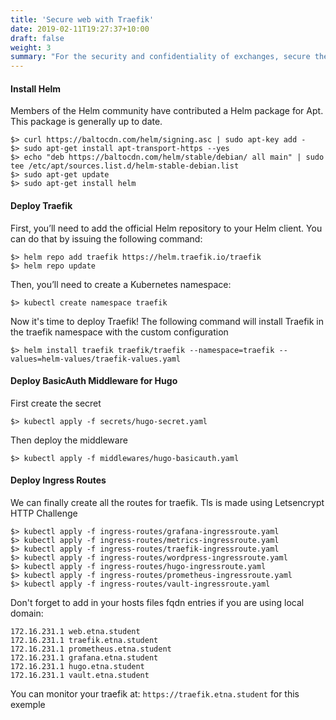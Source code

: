 ```yaml
---
title: 'Secure web with Traefik'
date: 2019-02-11T19:27:37+10:00
draft: false
weight: 3
summary: "For the security and confidentiality of exchanges, secure the WordPress site by configuring the HTTPS access. Obtaining the certificate should be done automatically via Let’sEncrypt."
---
```


#### Install Helm
Members of the Helm community have contributed a Helm package for Apt. This package is generally up to date.
```
$> curl https://baltocdn.com/helm/signing.asc | sudo apt-key add -
$> sudo apt-get install apt-transport-https --yes
$> echo "deb https://baltocdn.com/helm/stable/debian/ all main" | sudo tee /etc/apt/sources.list.d/helm-stable-debian.list
$> sudo apt-get update
$> sudo apt-get install helm
```

#### Deploy Traefik
First, you’ll need to add the official Helm repository to your Helm client. You can do that by issuing the following command:
```
$> helm repo add traefik https://helm.traefik.io/traefik
$> helm repo update
```

Then, you’ll need to create a Kubernetes namespace:
```
$> kubectl create namespace traefik
```
Now it's time to deploy Traefik! The following command will install Traefik in the traefik namespace with the custom configuration

``` 
$> helm install traefik traefik/traefik --namespace=traefik --values=helm-values/traefik-values.yaml
```

#### Deploy BasicAuth Middleware for Hugo
First create the secret
```
$> kubectl apply -f secrets/hugo-secret.yaml
```
Then deploy the middleware
```
$> kubectl apply -f middlewares/hugo-basicauth.yaml
```

#### Deploy Ingress Routes
We can finally create all the routes for traefik. Tls is made using Letsencrypt HTTP Challenge
```
$> kubectl apply -f ingress-routes/grafana-ingressroute.yaml
$> kubectl apply -f ingress-routes/metrics-ingressroute.yaml
$> kubectl apply -f ingress-routes/traefik-ingressroute.yaml
$> kubectl apply -f ingress-routes/wordpress-ingressroute.yaml
$> kubectl apply -f ingress-routes/hugo-ingressroute.yaml
$> kubectl apply -f ingress-routes/prometheus-ingressroute.yaml
$> kubectl apply -f ingress-routes/vault-ingressroute.yaml
```

Don't forget to add in your hosts files fqdn entries if you are using local domain:
```
172.16.231.1 web.etna.student
172.16.231.1 traefik.etna.student
172.16.231.1 prometheus.etna.student
172.16.231.1 grafana.etna.student
172.16.231.1 hugo.etna.student
172.16.231.1 vault.etna.student
```

You can monitor your traefik at:
`https://traefik.etna.student` for this exemple
